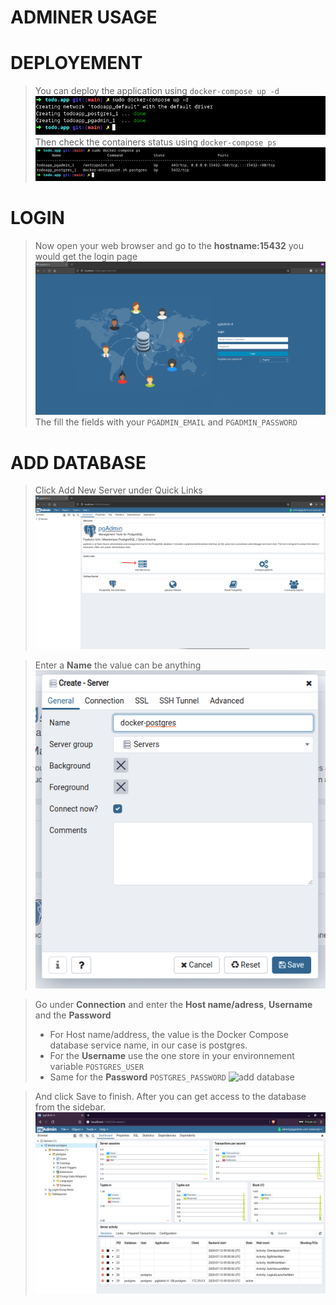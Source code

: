 # ADMINER USAGE

# DEPLOYEMENT

> You can deploy the application using `docker-compose up -d`
![deployement image](../ressources/docker-compose-up.png)
> Then check the containers status using `docker-compose ps`
![container status](../ressources/docker-compose-ps.png)

# LOGIN

> Now open your web browser and go to the **hostname:15432** you would get the login page
![pgadmin login](../ressources/pgadmin-login.png)
> The fill the fields with your `PGADMIN_EMAIL` and `PGADMIN_PASSWORD`

# ADD DATABASE

> Click Add New Server under Quick Links
![add new server](../ressources/add-new-server.png)

> Enter a **Name** the value can be anything
![server name](../ressources/server-name.png)

> Go under **Connection** and enter the **Host name/adress**, **Username** and the **Password**
> - For Host name/address, the value is the Docker Compose database service name, in our case is postgres.
> - For the **Username** use the one store in your environnement variable `POSTGRES_USER`
> - Same for the **Password** `POSTGRES_PASSWORD`
![add database](../ressources/add-connection.png)

> And click Save to finish. After you can get access to the database from the sidebar.
![add database](../ressources/database-dashboard.png)
